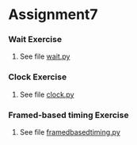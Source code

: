 # Assignment7
### Wait Exercise
1) See file [wait.py](https://github.com/meronalemu101/Assignment7/blob/main/wait.py)

### Clock Exercise
1) See file [clock.py](https://github.com/meronalemu101/Assignment7/blob/main/clock.py)

### Framed-based timing Exercise
1) See file [framedbasedtiming.py](https://github.com/meronalemu101/Assignment7/blob/main/framebasedtiming.py)
